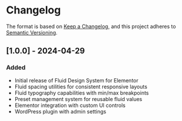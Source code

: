 # Changelog

The format is based on [Keep a Changelog](https://keepachangelog.com/en/1.0.0/),
and this project adheres to [Semantic Versioning](https://semver.org/spec/v2.0.0.html).

## [1.0.0] - 2024-04-29

### Added

- Initial release of Fluid Design System for Elementor
- Fluid spacing utilities for consistent responsive layouts
- Fluid typography capabilities with min/max breakpoints
- Preset management system for reusable fluid values
- Elementor integration with custom UI controls
- WordPress plugin with admin settings
